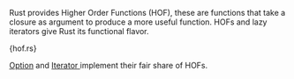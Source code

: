 Rust provides Higher Order Functions (HOF), these are functions that take a
closure as argument to produce a more useful function. HOFs and lazy iterators
give Rust its functional flavor.

{hof.rs}

[Option](http://static.rust-lang.org/doc/master/std/option/enum.Option.html)
and [Iterator
](http://static.rust-lang.org/doc/master/std/iter/trait.Iterator.html)
implement their fair share of HOFs.
